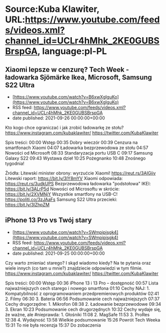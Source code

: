 # Source:Kuba Klawiter, URL:https://www.youtube.com/feeds/videos.xml?channel_id=UCLr4hMhk_2KE0GUBSBrspGA, language:pl-PL

## Xiaomi lepsze w cenzurę? Tech Week - ładowarka Sjömärke Ikea, Microsoft, Samsung S22 Ultra
 - [https://www.youtube.com/watch?v=B6xwXgIguKo](https://www.youtube.com/watch?v=B6xwXgIguKo)
 - RSS feed: https://www.youtube.com/feeds/videos.xml?channel_id=UCLr4hMhk_2KE0GUBSBrspGA
 - date published: 2021-09-26 00:00:00+00:00

Kto kogo chce ograniczać i jak zrobić ładowarkę ze stołu?
https://www.instagram.com/kubaklawiter/
https://twitter.com/KubaKlawiter

Spis treści:
00:00 Wstęp
00:35 Dobry wieczór
00:39 Cenzura na smartfonach Xiaomi
04:07 Ładowarka bezprzewodowa ze stołu
04:57 Nowości od Microsoft
08:33 Standaryzacja portu USB C
09:17 Samsung Galaxy S22
09:43 Wystawa dzieł
10:25 Pożegnanko
10:48 Znośnego tygodnia!


Źródła: 
Litewski minister obrony: wyrzućcie Xiaomi! https://reut.rs/3AIGiiv
Litewski raport: https://bit.ly/3lY8mYV
Xiaomi odpowiada: https://reut.rs/3udkUPS
Bezprzewodowa ładowarka "podstołowa" IKEI: https://bit.ly/3ALrP5d
Nowości od Microsoftu w skrócie: https://bit.ly/2XVMNjY
Wszystkie smartfony na USB-C! https://politi.co/3zJAaFs
Samsung S22 Ultra przecieki: https://bit.ly/3lZhpZM

## iPhone 13 Pro vs Twój stary
 - [https://www.youtube.com/watch?v=SWmpipisgk4](https://www.youtube.com/watch?v=SWmpipisgk4)
 - RSS feed: https://www.youtube.com/feeds/videos.xml?channel_id=UCLr4hMhk_2KE0GUBSBrspGA
 - date published: 2021-09-25 00:00:00+00:00

Czy warto zmieniać starego? I skąd wiadomo kiedy? Na te pytania oraz wiele innych (co tam u mnie?) znajdziecie odpowiedzi w tym filmie.
https://www.instagram.com/kubaklawiter/
https://twitter.com/KubaKlawiter

Spis treści:
00:00 Wstęp
00:36 iPhone 13 i 13 Pro – dostępność
00:57 Lista najważniejszych cech starego i nowego smartfona
01:10 Cechy NAJ: 1. Kompatybilność z oprogramowaniem przedpremierowych produktów
02:41 2. Filmy
06:30 3. Bateria
06:56 Podsumowanie cech najważniejszych
07:37 Cechy drugorzędne: 1. Mikrofon
08:38 2. Ładowanie bezprzewodowe
09:34 3. Ekran
10:23 Podsumowanie cech drugorzędnych
10:32 Cechy wydaje się, że ważne, ale #nieprawda: 1. Głośniki
11:08 2. MagSafe
11:53 3. ProRes
12:38 4. Wydajność
13:58 Wielkie podsumowanie
15:26 Powrót Tech Weeka
15:31 To nie była recenzja
15:37 Do zobaczenia

